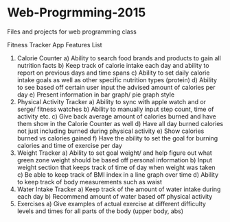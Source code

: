 # Web-Progrmming-2015
Files and projects for web programming class 

Fitness Tracker App Features List
1) Calorie Counter
  a) Ability to search food brands and products to gain all nutrition facts
  b) Keep track of calorie intake each day and ability to report on previous days and time spans
  c) Ability to set daily calorie intake goals as well as other specific nutrition types (protein)
  d) Ability to see based off certain user input the advised amount of calories per day
  e) Present information in bar graph/ pie graph style 
2) Physical Activity Tracker
  a) Ability to sync with apple watch and or serge/ fitness watches
  b) Ability to manually input step count, time of activity etc.
  c) Give back average amount of calories burned and have them show in the Calorie Counter as well
  d) Have all day burned calories not just including burned during physical activity
  e) Show calories burned vs calories gained 
  f) Have the ability to set the goal for burning calories and time of exercise per day
3) Weight Tracker
  a) Ability to set goal weight/ and help figure out what green zone weight should be based off personal information
  b) Input weight section that keeps track of time of day when weight was taken  
  c) Be able to keep track of BMI index in a line graph over time
  d) Ability to keep track of body measurements such as waist
4) Water Intake Tracker
  a) Keep track of the amount of water intake during each day
  b) Recommend amount of water based off physical activity
5) Exercises 
  a) Give examples of actual exercise at different difficulty levels and times for all parts of the body (upper body, abs)


